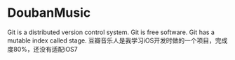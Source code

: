 DoubanMusic
===========
Git is a distributed version control system.
Git is free software.
Git has a mutable index called stage.
豆瓣音乐人是我学习iOS开发时做的一个项目，完成度80%，还没有适配iOS7
